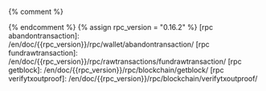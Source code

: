 [Adam Back]: http://www.cypherspace.org/adam/
[Anthony Towns]: https://github.com/ajtowns
[Alex Morcos]: https://github.com/morcos
[Andrew Chow]: https://github.com/achow101
[Antti Majakivi]: https://github.com/anduck
[Bob McElrath]: https://github.com/mcelrath
[Bryan Bishop]: https://github.com/kanzure
[BtcDrak]: https://github.com/btcdrak
[Chris Stewart]: https://github.com/Christewart
[Clark Moody]: https://github.com/clarkmoody
[Clem Taylor]: https://github.com/clemtaylor
[Chun Kuan Lee]: https://github.com/ken2812221
[Cory Fields]: https://github.com/theuni
[David Harding]: https://github.com/harding/
[Eric Lombrozo]: https://github.com/codeshark
[Eric Voskuil]: https://github.com/evoskuil
[Gleb Naumenko]: https://github.com/naumenkogs
[Glenn Willen]: https://github.com/gwillen
[Gregory Maxwell]: https://github.com/gmaxwell
[Gregory Sanders]: https://github.com/instagibbs
[James O'Beirne]: https://github.com/jamesob
[Jeremy Rubin]: https://github.com/JeremyRubin
[Jesse Cohen]: http://github.com/skeees
[Jim Posen]: https://github.com/jimpo
[Joao Barbosa]: https://github.com/promag
[John Newbery]: https://github.com/jnewbery
[Johnathan Corgan]: https://github.com/jmcorgan
[Johnson Lau]: https://github.com/jl2012
[Jonas Nick]: https://github.com/jonasnick
[Jonas Schnelli]: https://github.com/jonasschnelli
[Jorge Timon]: https://github.com/jtimon
[Jorge Timón]: https://github.com/jtimon
[Joseph Poon]: https://github.com/josephpoon
[Joshua Simmons]: https://github.com/kadoban
[Justin Arthur]: https://github.com/justintarthur
[Karel Bilek]: https://github.com/karel-3d
[Karl-Johan Alm]: https://github.com/kallewoof
[Lucas Betschart]: https://github.com/lclc
[Luke Dashjr]: https://github.com/luke-jr
[Marco Falke]: https://github.com/MarcoFalke
[Mark Erhardt]: https://github.com/Xekyo
[Mark Friedenbach]: https://github.com/maaku
[Matt Corallo]: https://github.com/TheBlueMatt
[Michael Ford]: https://github.com/fanquake
[Michagogo]: https://github.com/Michagogo
[Midnight Magic]: https://github.com/midnightmagic
[Nicolas Dorier]: https://github.com/NicolasDorier
[Olaoluwa Osuntokun]: https://github.com/Roasbeef
[Patrick Strateman]: https://github.com/pstratem
[Pavel Janik]: https://github.com/paveljanik
[Peter Todd]: https://github.com/petertodd
[Pieter Wuille]: https://github.com/sipa
[Randolf Richardson]: https://github.com/randolf
[Russell Yanofsky]: https://github.com/ryanofsky
[Saleem Rashid]: https://github.com/saleemrashid
[Samuel Dobson]: https://github.com/MeshCollider
[Sjors Provoost]: https://github.com/sjors
[Steve Lee]: https://github.com/moneyball
[Suhas Daftuar]: https://github.com/sdaftuar
[Tadge Dryja]: https://github.com/T909
[Tom Harding]: https://github.com/dgenr8
[Varunram Ganesh]: https://github.com/Varunram
[Warren Togami]: https://github.com/wtogami
[Wladimir van der Laan]: https://github.com/laanwj
[Zooko Wilcox]: https://github.com/zooko

[BIP1]: https://github.com/syscoin/bips/blob/master/bip-0001.mediawiki
[BIP2]: https://github.com/syscoin/bips/blob/master/bip-0002.mediawiki
[BIP9]: https://github.com/syscoin/bips/blob/master/bip-0009.mediawiki
[BIP11]: https://github.com/syscoin/bips/blob/master/bip-0011.mediawiki
[BIP13]: https://github.com/syscoin/bips/blob/master/bip-0013.mediawiki
[BIP14]: https://github.com/syscoin/bips/blob/master/bip-0014.mediawiki
[BIP16]: https://github.com/syscoin/bips/blob/master/bip-0016.mediawiki
[BIP21]: https://github.com/syscoin/bips/blob/master/bip-0021.mediawiki
[BIP22]: https://github.com/syscoin/bips/blob/master/bip-0022.mediawiki
[BIP23]: https://github.com/syscoin/bips/blob/master/bip-0023.mediawiki
[BIP30]: https://github.com/syscoin/bips/blob/master/bip-0030.mediawiki
[BIP31]: https://github.com/syscoin/bips/blob/master/bip-0031.mediawiki
[BIP32]: https://github.com/syscoin/bips/blob/master/bip-0032.mediawiki
[BIP34]: https://github.com/syscoin/bips/blob/master/bip-0034.mediawiki
[BIP35]: https://github.com/syscoin/bips/blob/master/bip-0035.mediawiki
[BIP37]: https://github.com/syscoin/bips/blob/master/bip-0037.mediawiki
[BIP39]: https://github.com/syscoin/bips/blob/master/bip-0039.mediawiki
[BIP42]: https://github.com/syscoin/bips/blob/master/bip-0042.mediawiki
[BIP50]: https://github.com/syscoin/bips/blob/master/bip-0050.mediawiki
[BIP61]: https://github.com/syscoin/bips/blob/master/bip-0061.mediawiki
[BIP62]: https://github.com/syscoin/bips/blob/master/bip-0062.mediawiki
[BIP65]: https://github.com/syscoin/bips/blob/master/bip-0065.mediawiki
[BIP66]: https://github.com/syscoin/bips/blob/master/bip-0066.mediawiki
[BIP68]: https://github.com/syscoin/bips/blob/master/bip-0068.mediawiki
[BIP70]: https://github.com/syscoin/bips/blob/master/bip-0070.mediawiki
[BIP71]: https://github.com/syscoin/bips/blob/master/bip-0071.mediawiki
[BIP72]: https://github.com/syscoin/bips/blob/master/bip-0072.mediawiki
[BIP111]: https://github.com/syscoin/bips/blob/master/bip-0111.mediawiki
[BIP112]: https://github.com/syscoin/bips/blob/master/bip-0112.mediawiki
[BIP113]: https://github.com/syscoin/bips/blob/master/bip-0113.mediawiki
[BIP114]: https://github.com/syscoin/bips/blob/master/bip-0114.mediawiki
[BIP125]: https://github.com/syscoin/bips/blob/master/bip-0125.mediawiki
[BIP130]: https://github.com/syscoin/bips/blob/master/bip-0130.mediawiki
[BIP133]: https://github.com/syscoin/bips/blob/master/bip-0133.mediawiki
[BIP134]: https://github.com/syscoin/bips/blob/master/bip-0134.mediawiki
[BIP141]: https://github.com/syscoin/bips/blob/master/bip-0141.mediawiki
[BIP142]: https://github.com/syscoin/bips/blob/master/bip-0142.mediawiki
[BIP143]: https://github.com/syscoin/bips/blob/master/bip-0143.mediawiki
[BIP144]: https://github.com/syscoin/bips/blob/master/bip-0144.mediawiki
[BIP145]: https://github.com/syscoin/bips/blob/master/bip-0145.mediawiki
[BIP146]: https://github.com/syscoin/bips/blob/master/bip-0146.mediawiki
[BIP147]: https://github.com/syscoin/bips/blob/master/bip-0147.mediawiki
[BIP148]: https://github.com/syscoin/bips/blob/master/bip-0148.mediawiki
[BIP149]: https://github.com/syscoin/bips/blob/master/bip-0149.mediawiki
[BIP150]: https://github.com/syscoin/bips/blob/master/bip-0150.mediawiki
[BIP151]: https://github.com/syscoin/bips/blob/master/bip-0151.mediawiki
[BIP152]: https://github.com/syscoin/bips/blob/master/bip-0152.mediawiki
[BIP157]: https://github.com/syscoin/bips/blob/master/bip-0157.mediawiki
[BIP158]: https://github.com/syscoin/bips/blob/master/bip-0158.mediawiki
[BIP173]: https://github.com/syscoin/bips/blob/master/bip-0173.mediawiki
[BIP174]: https://github.com/syscoin/bips/blob/master/bip-0174.mediawiki

[@syscoincoreorg]: https://twitter.com/syscoincoreorg
[#syscoin-core-dev]: https://webchat.freenode.net?channels=%23syscoin-core-dev&uio=MTY9dHJ1ZSYxMT0yMTU87
[issues]: https://github.com/syscoin/syscoin/issues
[pulls]: https://github.com/syscoin/syscoin/pulls
[SyscoinCoreDocBips]: https://github.com/syscoin/syscoin/blob/master/doc/bips.md
[syscoin-discuss]: http://lists.linuxfoundation.org/mailman/listinfo/syscoin-discuss
[syscoin-dev]: http://lists.linuxfoundation.org/mailman/listinfo/syscoin-dev
[syscoin-core-dev]: http://lists.linuxfoundation.org/mailman/listinfo/syscoin-core-dev
[software life cycle]: /en/lifecycle

[laanwj-key]: https://pgp.mit.edu/pks/lookup?op=get&search=0x71A3B16735405025D447E8F274810B012346C9A6
[jonasschnelli-key]: https://pgp.mit.edu/pks/lookup?op=get&search=0x32EE5C4C3FA15CCADB46ABE529D4BCB6416F53EC
[sipa-key]: https://pgp.mit.edu/pks/lookup?op=get&search=0x133EAC179436F14A5CF1B794860FEB804E669320

[recent-contributors]: https://github.com/syscoin/syscoin/graphs/contributors?from=2017-03-01

[website-issues]: https://github.com/syscoin-core/syscoincore.org/issues

{% comment %}
<!--REQUIRES PERIODIC UPDATE: update rpc_version below to latest
version of this site's RPC docs-->
{% endcomment %}
{% assign rpc_version = "0.16.2" %}
[rpc abandontransaction]: /en/doc/{{rpc_version}}/rpc/wallet/abandontransaction/
[rpc fundrawtransaction]: /en/doc/{{rpc_version}}/rpc/rawtransactions/fundrawtransaction/
[rpc getblock]: /en/doc/{{rpc_version}}/rpc/blockchain/getblock/
[rpc verifytxoutproof]: /en/doc/{{rpc_version}}/rpc/blockchain/verifytxoutproof/

